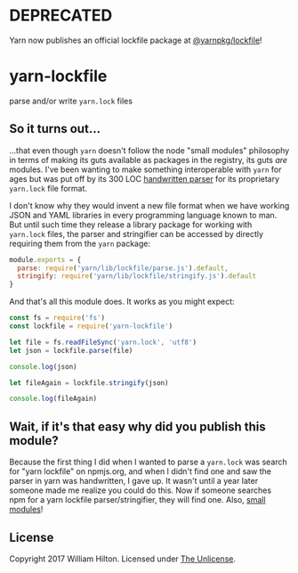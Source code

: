 # DEPRECATED
Yarn now publishes an official lockfile package at [@yarnpkg/lockfile](https://npm.im/@yarnpkg/lockfile)!

# yarn-lockfile
parse and/or write `yarn.lock` files

## So it turns out...

...that even though `yarn` doesn't follow the node "small modules" philosophy
in terms of making its guts available as packages in the registry, its
guts *are* modules. I've been wanting to make something interoperable with `yarn`
for ages but was put off by its 300 LOC [handwritten parser](https://github.com/yarnpkg/yarn/blob/master/src/lockfile/parse.js)
for its proprietary `yarn.lock` file format.

I don't know why they would invent a new file format when we have working JSON
and YAML libraries in every programming language known to man. But until such
time they release a library package for working with `yarn.lock` files, the parser
and stringifier can be accessed by directly requiring them from the `yarn` package:

```js
module.exports = {
  parse: require('yarn/lib/lockfile/parse.js').default,
  stringify: require('yarn/lib/lockfile/stringify.js').default
}
```

And that's all this module does. It works as you might expect:

```js
const fs = require('fs')
const lockfile = require('yarn-lockfile')

let file = fs.readFileSync('yarn.lock', 'utf8')
let json = lockfile.parse(file)

console.log(json)

let fileAgain = lockfile.stringify(json)

console.log(fileAgain)
```


## Wait, if it's that easy why did you publish this module?

Because the first thing I did when I wanted to parse a `yarn.lock` was search for
"yarn lockfile" on npmjs.org, and when I didn't find one and saw the parser in
yarn was handwritten, I gave up. It wasn't until a year later someone made me
realize you could do this. Now if someone searches npm for a yarn lockfile parser/stringifier, they will find one. Also, [small modules](http://dailyjs.com/post/small-modules-complexity-over-size)!


## License

Copyright 2017 William Hilton.
Licensed under [The Unlicense](http://unlicense.org/).
